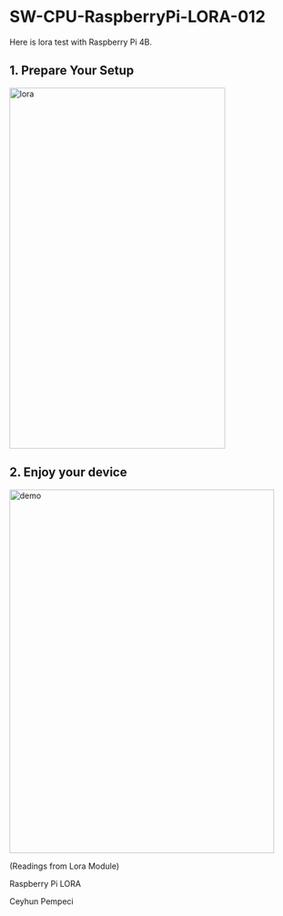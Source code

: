 # SW-CPU-RaspberryPi-LORA-012

Here is lora test with Raspberry Pi 4B.

## 1. Prepare Your Setup


<img width="379" height="634" alt="lora" src="https://github.com/user-attachments/assets/e3397ddc-b881-44d3-8a07-85e466235cd2" />

## 2. Enjoy your device

<img width="465" height="639" alt="demo" src="https://github.com/user-attachments/assets/cbe1eaa9-1098-4c30-90bd-ea8c7abdfbb3" />

(Readings from Lora Module)

Raspberry Pi LORA

Ceyhun Pempeci
